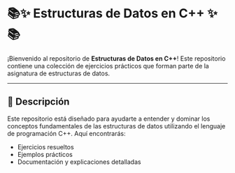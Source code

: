 # 📚✨ Estructuras de Datos en C++ ✨📚

¡Bienvenido al repositorio de **Estructuras de Datos en C++**! Este repositorio contiene una colección de ejercicios prácticos que forman parte de la asignatura de estructuras de datos.

---

## 📝 Descripción

Este repositorio está diseñado para ayudarte a entender y dominar los conceptos fundamentales de las estructuras de datos utilizando el lenguaje de programación C++. Aquí encontrarás:

- Ejercicios resueltos
- Ejemplos prácticos
- Documentación y explicaciones detalladas

